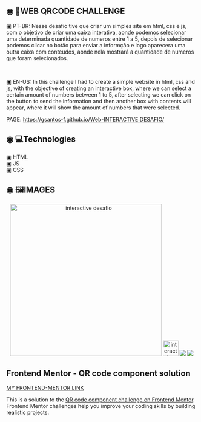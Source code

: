 ## ◉ 📑WEB QRCODE CHALLENGE

<p> ▣ PT-BR: Nesse desafio tive que criar um simples site em html, css e js, com o objetivo de criar uma caixa interativa, aonde podemos selecionar uma determinada quantidade de numeros entre 1 a 5, depois de selecionar podemos clicar no botão para enviar a informção e logo aparecera uma outra caixa com conteudos, aonde nela mostrará a quantidade de numeros que foram selecionados. </p></br>
<p> ▣ EN-US: In this challenge I had to create a simple website in html, css and js, with the objective of creating an interactive box, where we can select a certain amount of numbers between 1 to 5, after selecting we can click on the button to send the information and then another box with contents will appear, where it will show the amount of numbers that were selected.</p>

PAGE: https://gsantos-f.github.io/Web-INTERACTIVE.DESAFIO/

 ## ◉ 💻Technologies
 ▣ HTML</br>
 ▣ JS</br>
 ▣ CSS
 
## ◉ 🖼️IMAGES
<div align="center">
 <img height="400px"  src="https://user-images.githubusercontent.com/101200460/162077803-5e845eab-940a-42eb-a048-d863851ab8e3.gif" alt="interactive desafio">
 <img height="41px"  src="https://user-images.githubusercontent.com/101200460/162078380-f80152f6-c1d0-49e0-b38a-eaeb53b07778.png" alt="interactive desafio2">
 <img src="https://user-images.githubusercontent.com/101200460/162079052-cfba7e3c-42f4-46c4-98ec-ee7820ff085b.png">
 <img src="https://user-images.githubusercontent.com/101200460/162079056-98e9fb83-0ce7-44af-bcf6-d6d89576ad55.png">

</div>

## Frontend Mentor - QR code component solution

[MY FRONTEND-MENTOR LINK](https://www.frontendmentor.io/profile/Gsantos-f)

This is a solution to the [QR code component challenge on Frontend Mentor](https://www.frontendmentor.io/challenges/interactive-rating-component-koxpeBUmI). Frontend Mentor challenges help you improve your coding skills by building realistic projects. 
